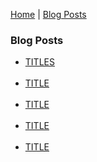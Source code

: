<p center><a href="https://gouldju1.github.io/gouldju1/">Home</a> | <a href="https://gouldju1.github.io/gouldju1/blogs">Blog Posts</a></p>
<h3>Blog Posts</h3>
<ul type="unstyled">
    <li>
        <a href="https://gouldju1.github.io/gouldju1/posts/sample_post">
        TITLES
        </a>
    </li>
    <br>
    <li>
        <a href="https://gouldju1.github.io/gouldju1/posts/sample_post">
        TITLE
        </a>
    </li>
    <br>
    <li>
        <a href="https://gouldju1.github.io/gouldju1/posts/sample_post">
        TITLE
        </a>
    </li>
    <br>
    <li>
        <a href="https://gouldju1.github.io/gouldju1/posts/sample_post">
        TITLE
        </a>
    </li>
    <br>
    <li>
        <a href="https://gouldju1.github.io/gouldju1/posts/sample_post">
        TITLE
        </a>
    </li>
    <br>
    <!--
    <li>
        <a href="https://gouldju1.github.io/gouldju1/posts/sample_post">
        Image with link
        </a>
    </li>
    <br>
    -->
</ul>
